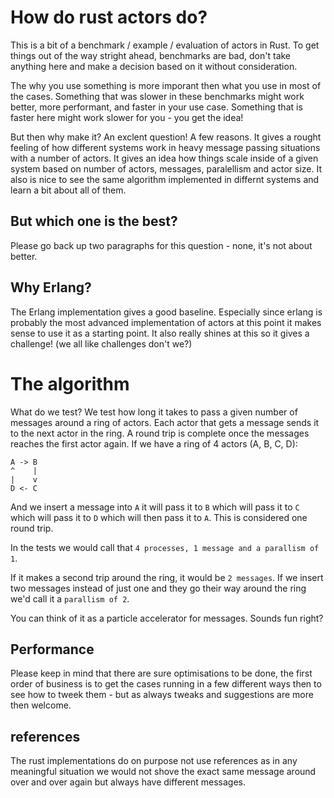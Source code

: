 # How do rust actors do?
This is a bit of a benchmark / example / evaluation of actors in Rust. To get things out of the way stright ahead, benchmarks are bad, don't take anything here and make a decision based on it without consideration.

The why you use something is more imporant then what you use in most of the cases. Something that was slower in these benchmarks might work better, more performant, and faster in your use case. Something that is faster here might work slower for you - you get the idea!

But then why make it? An exclent question! A few reasons. It gives a rought feeling of how different systems work in heavy message passing situations with a number of actors. It gives an idea how things scale inside of a given system based on number of actors, messages, paralellism and actor size. It also is nice to see the same algorithm implemented in differnt systems and learn a bit about all of them.

## But which one is the best?

Please go back up two paragraphs for this question - none, it's not about better.

## Why Erlang?

The Erlang implementation gives a good baseline. Especially since erlang is probably the most advanced implementation of actors at this point it makes sense to use it as a starting point. It also really shines at this so it gives a challenge! (we all like challenges don't we?)

# The algorithm

What do we test? We test how long it takes to pass a given number of messages around a ring of actors. Each actor that gets a message sends it to the next actor in the ring. A round trip is complete once the messages reaches the first actor again.
If we have a ring of 4 actors (A, B, C, D):

```
A -> B
^    |
|    v
D <- C
```

And we insert a message into `A` it will pass it to `B` which will pass it to `C` which will pass it to `D` which will then pass it to `A`. This is considered one round trip.

In the tests we would call that `4 processes, 1 message and a parallism of 1`.

If it makes a second trip around the ring, it would be `2 messages`. If we insert two messages instead of just one and they go their way around the ring we'd call it a `parallism of 2`.

You can think of it as a particle accelerator for messages. Sounds fun right?

## Performance

Please keep in mind that there are sure optimisations to be done, the first order of business is to get the cases running in a few different ways then to see how to tweek them - but as always tweaks and suggestions are more then welcome.

## references

The rust implementations do on purpose not use references as in any meaningful situation we would not shove the exact same message around over and over again but always have different messages.
